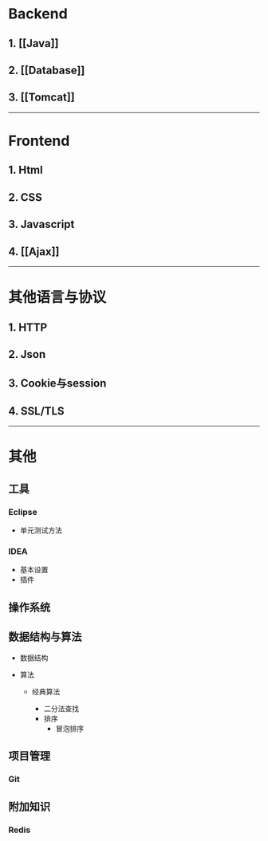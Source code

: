 
# Backend

## 1. [[Java]]

## 2. [[Database]]

## 3. [[Tomcat]]

***

# Frontend

## 1. Html

## 2. CSS

## 3. Javascript

## 4. [[Ajax]]

***

# 其他语言与协议

## 1. HTTP

## 2. Json

## 3. Cookie与session

## 4. SSL/TLS

***

# 其他

## 工具

### Eclipse

- 单元测试方法

### IDEA

- 基本设置
- 插件

## 操作系统

## 数据结构与算法

- 数据结构
- 算法

	- 经典算法

		- 二分法查找
		- 排序
			- 冒泡排序

## 项目管理

### Git

## 附加知识

### Redis



